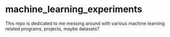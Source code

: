 # machine_learning_experiments
This repo is dedicated to me messing around with various machine learning related programs, projects, maybe datasets?
